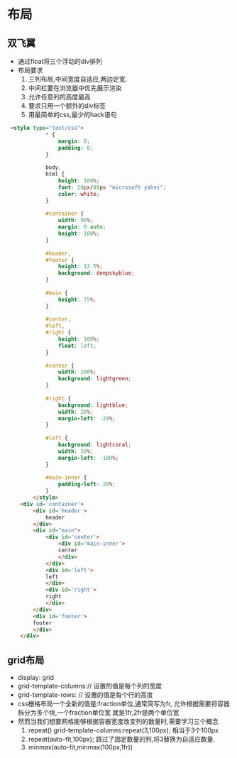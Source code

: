 # 布局
## 双飞翼
- 通过float将三个浮动的div排列
- 布局要求
    1. 三列布局,中间宽度自适应,两边定宽.
    2. 中间栏要在浏览器中优先展示渲染
    3. 允许任意列的高度最高
    4. 要求只用一个额外的div标签
    5. 用最简单的css,最少的hack语句

```html
 <style type="text/css">
            * {
                margin: 0;
                padding: 0;
            }
            
            body,
            html {
                height: 100%;
                font: 20px/40px "microsoft yahei";
                color: white;
            }
            
            #container {
                width: 90%;
                margin: 0 auto;
                height: 100%;
            }
            
            #header,
            #footer {
                height: 12.5%;
                background: deepskyblue;
            }
            
            #main {
                height: 75%;
            }
            
            #center,
            #left,
            #right {
                height: 100%;
                float: left;
            }
            
            #center {
                width: 100%;
                background: lightgreen;
            }
            
            #right {
                background: lightblue;
                width: 20%;
                margin-left: -20%;
            }
            
            #left {
                background: lightcoral;
                width: 20%;
                margin-left: -100%;
            }
            
            #main-inner {
                padding-left: 20%;
            }
        </style>
    <div id='container'>
        <div id='header'>
            header
        </div>
        <div id="main">
            <div id='center'>
                <div id='main-inner'>
                center  
                </div>
            </div>
            <div id='left'>
            left
            </div>
            <div id='right'>
            right
            </div>
        </div>
        <div id='footer'>
        footer
        </div>
    </div>
```

## grid布局
- display: grid
- grid-template-columns:// 设置的值是每个列的宽度
- grid-template-rows: // 设置的值是每个行的高度
- css栅格布局一个全新的值是:fraction单位,通常简写为fr, 允许根据需要将容器拆分为多个块,一个fraction单位宽 就是1fr,2fr是两个单位宽
- 然而当我们想要网格能够根据容器宽度改变列的数量时,需要学习三个概念
    1. repeat() 
    grid-template-columns:repeat(3,100px); 相当于3个100px
    2. repeat(auto-fit,100px); 跳过了固定数量的列,将3替换为自适应数量.
    3. minmax(auto-fit,minmax(100px,1fr)) 